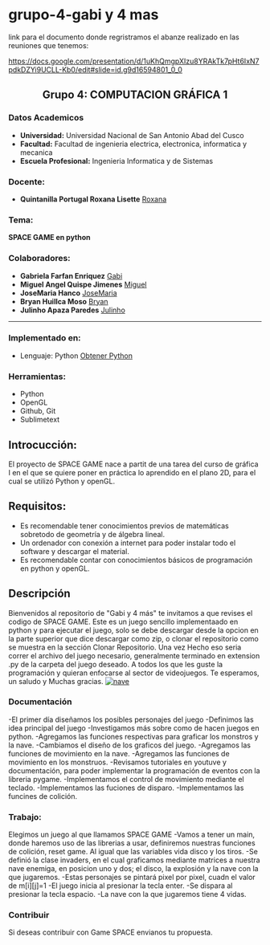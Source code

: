 # grupo-4-gabi y 4 mas

link para el documento donde regristramos el abanze realizado en las reuniones que tenemos:

https://docs.google.com/presentation/d/1uKhQmgpXIzu8YRAkTk7pHt6IxN7pdkDZYi9UCLL-Kb0/edit#slide=id.g9d16594801_0_0
## **<center>Grupo 4: COMPUTACION GRÁFICA 1</center>**
### Datos Academicos

- **Universidad:** Universidad Nacional de San Antonio Abad del Cusco
- **Facultad:** Facultad de ingenieria electrica, electronica, informatica y mecanica
- **Escuela Profesional:** Ingenieria Informatica y de Sistemas

### Docente:
- **Quintanilla Portugal Roxana Lisette** [Roxana](https://github.com/nitanilla "Roxana")

### Tema:
 ****SPACE GAME en python****

### Colaboradores:
- **Gabriela Farfan Enriquez** [Gabi](https://github.com/gabrielafarfan1)
- **Miguel Angel Quispe Jimenes** [Miguel](https://github.com/miguel7891223 "Miguel")
- **JoseMaria Hanco** [JoseMaria](https://github.com/josemariahancco "JoseMaria")
- **Bryan Huillca Moso** [Bryan](https://github.com/BryanHuillcaMozo "Bryan")
- **Julinho Apaza Paredes** [Julinho](https://github.com/20julinho "Julinho")
---
### Implementado en:
- Lenguaje:  Python
[Obtener Python](https://www.python.org/downloads/)

### Herramientas:
- Python
- OpenGL
- Github, Git
- Sublimetext

## Introcucción:
El proyecto de SPACE GAME nace a partit de una tarea del curso de gráfica I en el que se quiere poner en práctica lo aprendido en el plano 2D, para el cual se utilizó Python y openGL.

## Requisitos:
- Es recomendable tener conocimientos previos de matemáticas sobretodo de geometría y de álgebra lineal.
- Un ordenador con conexión a internet para poder instalar todo el software y descargar el material.
- Es recomendable contar con conocimientos básicos de programación en python y openGL.

## Descripción
Bienvenidos al repositorio de "Gabi y 4 más" te invitamos a que revises el codigo de SPACE GAME. Este es un juego sencillo implementaado en python y para ejecutar el juego, solo se debe descargar desde la opcion en la parte superior que dice descargar como zip, o clonar el repositorio como se muestra en la sección Clonar Repositorio.
Una vez Hecho eso seria correr el archivo del juego necesario, generalmente terminado en extension .py de la carpeta del juego deseado. A todos los que les guste la programación y quieran enfocarse al sector de videojuegos.
Te esperamos, un saludo y Muchas gracias.
[![nave](git "nave")](https://github.com/miguel789123/grupo-4-team-gabi/blob/main/nave%20espacial.png "nave")

### Documentación
-El primer día diseñamos los posibles personajes del juego
-Definimos las idea principal del juego
-Investigamos más sobre como de hacen juegos en python.
-Agregamos las funciones respectivas para graficar los monstros y la nave.
-Cambiamos el diseño de los graficos del juego.
-Agregamos las funciones de movimiento en la nave.
-Agregamos las funciones de movimiento en los monstruos.
-Revisamos tutoriales en youtuve y documentación, para poder implementar la programación de eventos con la libreria pygame.
-Implementamos el control de movimiento mediante el teclado.
-Implementamos las fuciones de disparo.
-Implementamos las funcines de colición. 
### Trabajo:
Elegimos un juego al que llamamos SPACE GAME
-Vamos a tener un main, donde haremos uso de las librerias a usar, definiremos nuestras funciones de colición, reset game. Al igual que las variables vida disco y los tiros.
-Se definió la clase invaders, en el cual graficamos mediante matrices a nuestra nave enemiga, en posicion uno y dos; el disco, la explosión y la nave con la que jugaremos.
-Estas personajes se pintará pixel por pixel, cuadn el valor de m[i][j]=1
-El juego inicia al presionar la tecla enter.
-Se dispara al presionar la tecla espacio.
-La nave con la que jugaremos tiene 4 vidas.
### Contribuir
Si deseas contribuir con Game SPACE envianos tu propuesta.
